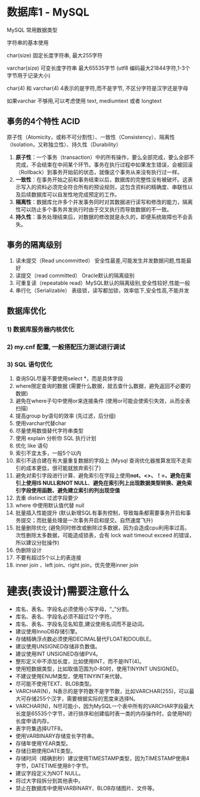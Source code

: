 # 数据库1 - MySQL



MySQL 常用数据类型



字符串的基本使用

char(size) 固定长度字符串, 最大255字符

varchar(size)   可变长度字符串 最大65535字节 (utf8 编码最大21844字符,1-3个字节用于记录大小) 

char(4) 和 varchar(4)  4表示的是字符,而不是字节, 不区分字符是汉字还是字母

如果varchar 不够用,可以考虑使用 text, mediumtext 或者 longtext





## 事务的4个特性 ACID

原子性（Atomicity，或称不可分割性）、一致性（Consistency）、隔离性（Isolation，又称独立性）、持久性（Durability）

1. **原子性**：一个事务（transaction）中的所有操作，要么全部完成，要么全部不完成，不会结束在中间某个环节。事务在执行过程中如果发生错误，会被回滚（Rollback）到事务开始前的状态，就像这个事务从来没有执行过一样。
2. **一致性**：在事务开始之前和事务结束以后，数据库的完整性没有被破坏。这表示写入的资料必须完全符合所有的预设规则，这包含资料的精确度、串联性以及后续数据库可以自发性地完成预定的工作。
3. **隔离性**：数据库允许多个并发事务同时对其数据进行读写和修改的能力，隔离性可以防止多个事务并发执行时由于交叉执行而导致数据的不一致。
4. **持久性**：事务处理结束后，对数据的修改就是永久的，即便系统故障也不会丢失。



## 事务的隔离级别

1. 读未提交（Read uncommitted） 安全性最差,可能发生并发数据问题,性能最好
2. 读提交（read committed）   Oracle默认的隔离级别
3. 可重复读（repeatable read）MySQL默认的隔离级别,安全性较好,性能一般
4. 串行化（Serializable）    表级锁，读写都加锁，效率低下,安全性高,不能并发



## 数据库优化

### 1) 数据库服务器内核优化

### 2) my.cnf 配置, 一般搭配压力测试进行调试

### 3) SQL 语句优化

1. 查询SQL尽量不要使用select *，而是具体字段
2. where限定查询的数据 (需要什么数据，就去查什么数据，避免返回不必要的数据)
3. 避免在where子句中使用or来连接条件 (使用or可能会使索引失效，从而全表扫描)
4. 提高group by语句的效率 (先过滤，后分组)
5. 使用varchar代替char
6. 尽量使用数值替代字符串类型
7. 使用 explain 分析你 SQL 执行计划
8. 优化 like 语句
9. 索引不宜太多，一般5个以内
10. 索引不适合建在有大量重复数据的字段上 (Mysql 查询优化器推算发现不走索引的成本更低，很可能就放弃索引了)
11. 避免对索引字段进行计算、避免索引在字段上使用**not、<>、！=、**避免在索引上使用**IS NULL和NOT NULL**、**避免在索引列上出现数据类型转换、避免索引字段使用函数、避免建立索引的列出现空值**
12. 去重 distinct 过滤字段要少
13. where 中使用默认值代替 null
14. 批量插入性能提升 (默认新增SQL有事务控制，导致每条都需要事务开启和事务提交；而批量处理是一次事务开启和提交。自然速度飞升)
15. 批量删除优化 (避免同时修改或删除过多数据，因为会造成cpu利用率过高，次性删除太多数据，可能造成锁表，会有 lock wait timeout exceed 的错误，所以建议分批操作)
16. 伪删除设计
17. 不要有超过5个以上的表连接
18. inner join 、left join、right join，优先使用inner join



# 建表(表设计)需要注意什么

+ 库名、表名、字段名必须使用小写字母，“_”分割。
+ 库名、表名、字段名必须不超过12个字符。
+ 库名、表名、字段名见名知意,建议使用名词而不是动词。
+ 建议使用InnoDB存储引擎。
+ 存储精确浮点数必须使用DECIMAL替代FLOAT和DOUBLE。
+ 建议使用UNSIGNED存储非负数值。
+ 建议使用INT UNSIGNED存储IPV4。
+ 整形定义中不添加长度，比如使用INT，而不是INT(4)。
+ 使用短数据类型，比如取值范围为0-80时，使用TINYINT UNSIGNED。
+ 不建议使用ENUM类型，使用TINYINT来代替。
+ 尽可能不使用TEXT、BLOB类型。
+ VARCHAR(N)，N表示的是字符数不是字节数，比如VARCHAR(255)，可以最大可存储255个汉字，需要根据实际的宽度来选择N。
+ VARCHAR(N)，N尽可能小，因为MySQL一个表中所有的VARCHAR字段最大长度是65535个字节，进行排序和创建临时表一类的内存操作时，会使用N的长度申请内存。
+ 表字符集选择UTF8。
+ 使用VARBINARY存储变长字符串。
+ 存储年使用YEAR类型。
+ 存储日期使用DATE类型。
+ 存储时间（精确到秒）建议使用TIMESTAMP类型，因为TIMESTAMP使用4字节，DATETIME使用8个字节。
+ 建议字段定义为NOT NULL。
+ 将过大字段拆分到其他表中。
+ 禁止在数据库中使用VARBINARY、BLOB存储图片、文件等。

